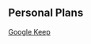 ## Personal Plans
[Google Keep](https://keep.google.com/#NOTE/17Uy2atf7u9AMvhedVRz4S9giJZJp5EyNfHp7Vqucwg6mZc0eUjoF8he1F5HR6Q)
